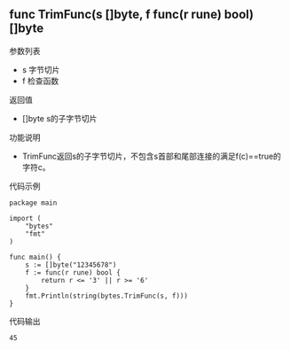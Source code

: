 ## func TrimFunc(s []byte, f func(r rune) bool) []byte

参数列表

- s 字节切片
- f 检查函数

返回值

- []byte s的子字节切片

功能说明

- TrimFunc返回s的子字节切片，不包含s首部和尾部连接的满足f(c)==true的字符c。

代码示例

	package main

	import (
		"bytes"
		"fmt"
	)

	func main() {
		s := []byte("12345678")
		f := func(r rune) bool {
			return r <= '3' || r >= '6'	
		}
		fmt.Println(string(bytes.TrimFunc(s, f)))
	}

代码输出

	45
